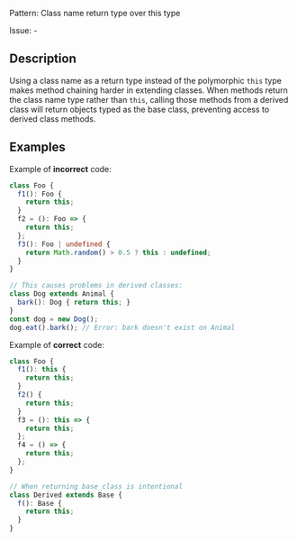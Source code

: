 Pattern: Class name return type over this type

Issue: -

## Description

Using a class name as a return type instead of the polymorphic `this` type makes method chaining harder in extending classes. When methods return the class name type rather than `this`, calling those methods from a derived class will return objects typed as the base class, preventing access to derived class methods.

## Examples

Example of **incorrect** code:
```ts
class Foo {
  f1(): Foo {
    return this;
  }
  f2 = (): Foo => {
    return this;
  };
  f3(): Foo | undefined {
    return Math.random() > 0.5 ? this : undefined;
  }
}

// This causes problems in derived classes:
class Dog extends Animal {
  bark(): Dog { return this; }
}
const dog = new Dog();
dog.eat().bark(); // Error: bark doesn't exist on Animal
```

Example of **correct** code:
```ts
class Foo {
  f1(): this {
    return this;
  }
  f2() {
    return this;
  }
  f3 = (): this => {
    return this;
  };
  f4 = () => {
    return this;
  };
}

// When returning base class is intentional
class Derived extends Base {
  f(): Base {
    return this;
  }
}
```